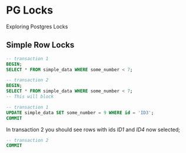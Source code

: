 # PG Locks

Exploring Postgres Locks

## Simple Row Locks

```sql
-- transaction 1
BEGIN;
SELECT * FROM simple_data WHERE some_number < 7;
```

```sql
-- transaction 2
BEGIN;
SELECT * FROM simple_data WHERE some_number < 7;
-- This will block
```

```sql
-- transaction 1
UPDATE simple_data SET some_number = 9 WHERE id = 'ID3';
COMMIT
```

In transaction 2 you should see rows with ids *ID1* and *ID4* now selected;

```sql
-- transaction 2
COMMIT
```


